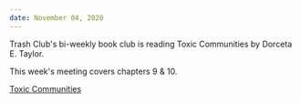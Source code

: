```yaml
---
date: November 04, 2020
---
```


Trash Club's bi-weekly book club is reading Toxic Communities by Dorceta E. Taylor.

This week's meeting covers chapters 9 & 10.


[Toxic Communities](https://www.are.na/block/3488677)
